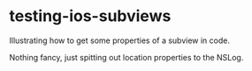 testing-ios-subviews
====================

Illustrating how to get some properties of a subview in code.

Nothing fancy, just spitting out location properties to the NSLog.
